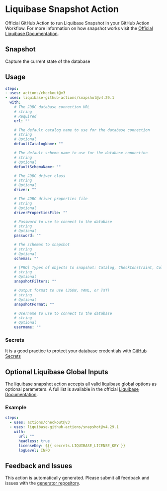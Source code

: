 # Liquibase Snapshot Action
Official GitHub Action to run Liquibase Snapshot in your GitHub Action Workflow. For more information on how snapshot works visit the [Official Liquibase Documentation](https://docs.liquibase.com/commands/home.html).
## Snapshot
Capture the current state of the database
## Usage
```yaml
steps:
- uses: actions/checkout@v3
- uses: liquibase-github-actions/snapshot@v4.29.1
  with:
    # The JDBC database connection URL
    # string
    # Required
    url: ""

    # The default catalog name to use for the database connection
    # string
    # Optional
    defaultCatalogName: ""

    # The default schema name to use for the database connection
    # string
    # Optional
    defaultSchemaName: ""

    # The JDBC driver class
    # string
    # Optional
    driver: ""

    # The JDBC driver properties file
    # string
    # Optional
    driverPropertiesFile: ""

    # Password to use to connect to the database
    # string
    # Optional
    password: ""

    # The schemas to snapshot
    # string
    # Optional
    schemas: ""

    # [PRO] Types of objects to snapshot: Catalog, CheckConstraint, Column, DatabasePackage, DatabasePackageBody, ForeignKey, Function, Index, PrimaryKey, Schema, Sequence, StoredProcedure, Synonym, Table, Trigger, UniqueConstraint, View
    # string
    # Optional
    snapshotFilters: ""

    # Output format to use (JSON, YAML, or TXT)
    # string
    # Optional
    snapshotFormat: ""

    # Username to use to connect to the database
    # string
    # Optional
    username: ""

```

### Secrets
It is a good practice to protect your database credentials with [GitHub Secrets](https://docs.github.com/en/actions/security-guides/encrypted-secrets)

## Optional Liquibase Global Inputs
The liquibase snapshot action accepts all valid liquibase global options as optional parameters. A full list is available in the official [Liquibase Documentation](https://docs.liquibase.com/parameters/command-parameters.html).

### Example
```yaml
steps:
  - uses: actions/checkout@v3
  - uses: liquibase-github-actions/snapshot@v4.29.1
    with:
      url: ""
      headless: true
      licenseKey: ${{ secrets.LIQUIBASE_LICENSE_KEY }}
      logLevel: INFO
```

## Feedback and Issues
This action is automatically generated. Please submit all feedback and issues with the [generator repository](https://github.com/liquibase/github-action-generator/issues).
